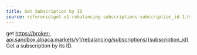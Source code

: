 ```yaml
---
title: Get Subscription by ID
source: reference\get-v1-rebalancing-subscriptions-subscription_id-1.html
---
```


get https://broker-api.sandbox.alpaca.markets/v1/rebalancing/subscriptions/{subscription_id}
Get a subscription by its ID.
